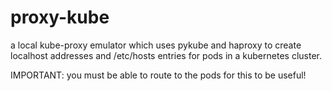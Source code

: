 # proxy-kube
a local kube-proxy emulator which uses pykube and haproxy to create localhost addresses and /etc/hosts entries for pods in a kubernetes cluster.

IMPORTANT: you must be able to route to the pods for this to be useful!

